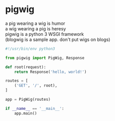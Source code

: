 # pigwig

a pig wearing a wig is humor  
a wig wearing a pig is heresy  
pigwig is a python 3 WSGI framework  
(blogwig is a sample app. don't put wigs on blogs)

```python
#!/usr/bin/env python3

from pigwig import PigWig, Response

def root(request):
	return Response('hello, world!')

routes = [
	('GET', '/', root),
]

app = PigWig(routes)

if __name__ == '__main__':
	app.main()
```
